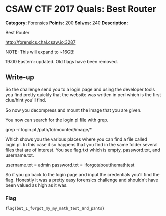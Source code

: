 # CSAW CTF 2017 Quals: Best Router

**Category:** Forensics
**Points:** 200
**Solves:** 240
**Description:**

Best Router

http://forensics.chal.csaw.io:3287

NOTE: This will expand to ~16GB!

19:00 Eastern: updated. Old flags have been removed.

## Write-up

So the challenge send you to a login page and using the developer tools you find pretty quickly that the website was written in perl which is the first clue/hint you'll find.

So now you decompress and mount the image that you are given. 

You now can search for the login.pl file with grep.

grep -r login.pl /path/to/mounted/image/*

Which shows you the various places where you can find a file called login.pl. In this case it so happens that you find in the same folder several files that are of interest. You see flag.txt which is empty, password.txt, and username.txt.

username.txt = admin
password.txt = iforgotaboutthemathtest

So if you go back to the login page and input the credentials you'll find the flag. Honestly it was a pretty easy forensics challenge and shouldn't have been valued as high as it was. 

### Flag

`flag{but_I_f0rgot_my_my_math_test_and_pants}`
